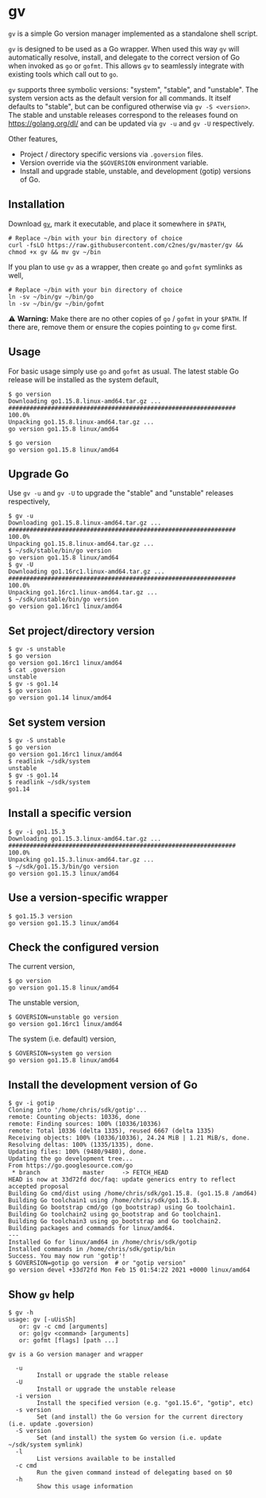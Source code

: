 
# gv

`gv` is a simple Go version manager implemented as a standalone shell script.

`gv` is designed to be used as a Go wrapper. When used this way `gv` will automatically resolve, install, and delegate to the correct version of Go when invoked as `go` or `gofmt`. This allows `gv` to seamlessly integrate with existing tools which call out to `go`.

`gv` supports three symbolic versions: "system", "stable", and "unstable". The system version acts as the default version for all commands. It itself defaults to "stable", but can be configured otherwise via `gv -S <version>`. The stable and unstable releases correspond to the releases found on https://golang.org/dl/ and can be updated via `gv -u` and `gv -U` respectively.

Other features,

* Project / directory specific versions via `.goversion` files.
* Version override via the `$GOVERSION` environment variable.
* Install and upgrade stable, unstable, and development (gotip) versions of Go.

## Installation

Download [`gv`](https://raw.githubusercontent.com/c2nes/gv/master/gv), mark it executable, and place it somewhere in `$PATH`,

``` shell
# Replace ~/bin with your bin directory of choice
curl -fsLO https://raw.githubusercontent.com/c2nes/gv/master/gv && chmod +x gv && mv gv ~/bin
```

If you plan to use `gv` as a wrapper, then create `go` and `gofmt` symlinks as well,

``` shell
# Replace ~/bin with your bin directory of choice
ln -sv ~/bin/gv ~/bin/go
ln -sv ~/bin/gv ~/bin/gofmt
```

:warning: **Warning:** Make there are no other copies of `go` / `gofmt` in your `$PATH`. If there are, remove them or ensure the copies pointing to `gv` come first.

## Usage

For basic usage simply use `go` and `gofmt` as usual. The latest stable Go release will be installed as the system default,

``` shellsession
$ go version
Downloading go1.15.8.linux-amd64.tar.gz ...
################################################################ 100.0%
Unpacking go1.15.8.linux-amd64.tar.gz ...
go version go1.15.8 linux/amd64

$ go version
go version go1.15.8 linux/amd64
```

## Upgrade Go

Use `gv -u` and `gv -U` to upgrade the "stable" and "unstable" releases respectively,

``` shellsession
$ gv -u
Downloading go1.15.8.linux-amd64.tar.gz ...
################################################################ 100.0%
Unpacking go1.15.8.linux-amd64.tar.gz ...
$ ~/sdk/stable/bin/go version
go version go1.15.8 linux/amd64
$ gv -U
Downloading go1.16rc1.linux-amd64.tar.gz ...
################################################################ 100.0%
Unpacking go1.16rc1.linux-amd64.tar.gz ...
$ ~/sdk/unstable/bin/go version
go version go1.16rc1 linux/amd64
```

## Set project/directory version

``` shellsession
$ gv -s unstable
$ go version
go version go1.16rc1 linux/amd64
$ cat .goversion
unstable
$ gv -s go1.14
$ go version
go version go1.14 linux/amd64
```

## Set system version

``` shellsession
$ gv -S unstable
$ go version
go version go1.16rc1 linux/amd64
$ readlink ~/sdk/system
unstable
$ gv -s go1.14
$ readlink ~/sdk/system
go1.14
```

## Install a specific version

``` shellsession
$ gv -i go1.15.3
Downloading go1.15.3.linux-amd64.tar.gz ...
################################################################ 100.0%
Unpacking go1.15.3.linux-amd64.tar.gz ...
$ ~/sdk/go1.15.3/bin/go version
go version go1.15.3 linux/amd64
```

## Use a version-specific wrapper

``` shellsession
$ go1.15.3 version
go version go1.15.3 linux/amd64
```

## Check the configured version

The current version,

``` shellsession
$ go version
go version go1.15.8 linux/amd64
```

The unstable version,

``` shellsession
$ GOVERSION=unstable go version
go version go1.16rc1 linux/amd64
```

The system (i.e. default) version,

``` shellsession
$ GOVERSION=system go version
go version go1.15.8 linux/amd64
```

## Install the development version of Go

``` shellsession
$ gv -i gotip
Cloning into '/home/chris/sdk/gotip'...
remote: Counting objects: 10336, done
remote: Finding sources: 100% (10336/10336)
remote: Total 10336 (delta 1335), reused 6667 (delta 1335)
Receiving objects: 100% (10336/10336), 24.24 MiB | 1.21 MiB/s, done.
Resolving deltas: 100% (1335/1335), done.
Updating files: 100% (9480/9480), done.
Updating the go development tree...
From https://go.googlesource.com/go
 * branch            master     -> FETCH_HEAD
HEAD is now at 33d72fd doc/faq: update generics entry to reflect accepted proposal
Building Go cmd/dist using /home/chris/sdk/go1.15.8. (go1.15.8 /amd64)
Building Go toolchain1 using /home/chris/sdk/go1.15.8.
Building Go bootstrap cmd/go (go_bootstrap) using Go toolchain1.
Building Go toolchain2 using go_bootstrap and Go toolchain1.
Building Go toolchain3 using go_bootstrap and Go toolchain2.
Building packages and commands for linux/amd64.
---
Installed Go for linux/amd64 in /home/chris/sdk/gotip
Installed commands in /home/chris/sdk/gotip/bin
Success. You may now run 'gotip'!
$ GOVERSION=gotip go version  # or "gotip version"
go version devel +33d72fd Mon Feb 15 01:54:22 2021 +0000 linux/amd64
```

## Show `gv` help

```shellsession
$ gv -h
usage: gv [-uUisSh]
   or: gv -c cmd [arguments]
   or: go|gv <command> [arguments]
   or: gofmt [flags] [path ...]

gv is a Go version manager and wrapper

  -u
        Install or upgrade the stable release
  -U
        Install or upgrade the unstable release
  -i version
        Install the specified version (e.g. "go1.15.6", "gotip", etc)
  -s version
        Set (and install) the Go version for the current directory (i.e. update .goversion)
  -S version
        Set (and install) the system Go version (i.e. update ~/sdk/system symlink)
  -l
        List versions available to be installed
  -c cmd
        Run the given command instead of delegating based on $0
  -h
        Show this usage information
```

